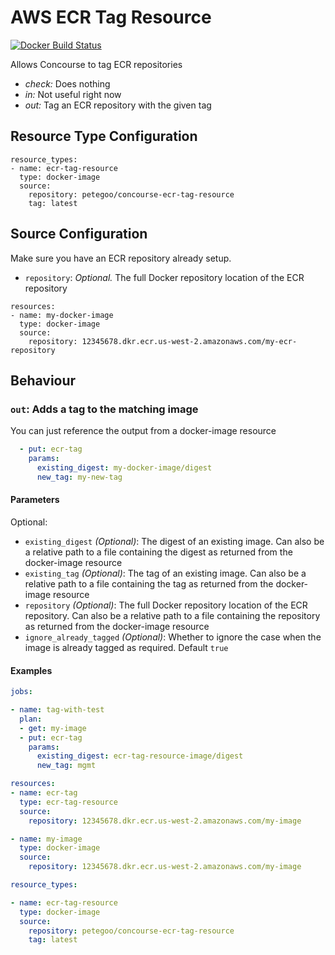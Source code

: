 # AWS ECR Tag Resource

[![Docker Build Status](https://img.shields.io/docker/build/petegoo/concourse-ecr-tag-resource.svg)](https://hub.docker.com/r/petegoo/concourse-ecr-tag-resource)

Allows Concourse to tag ECR repositories

- *check:* Does nothing
- *in:* Not useful right now
- *out:* Tag an ECR repository with the given tag

## Resource Type Configuration

```
resource_types:
- name: ecr-tag-resource
  type: docker-image
  source:
    repository: petegoo/concourse-ecr-tag-resource
    tag: latest
```

## Source Configuration
Make sure you have an ECR repository already setup.

- `repository`: _Optional._ The full Docker repository location of the ECR repository

```
resources:
- name: my-docker-image
  type: docker-image
  source:
    repository: 12345678.dkr.ecr.us-west-2.amazonaws.com/my-ecr-repository
```

## Behaviour

### `out`: Adds a tag to the matching image

You can just reference the output from a docker-image resource

```yaml
  - put: ecr-tag
    params:
      existing_digest: my-docker-image/digest
      new_tag: my-new-tag
```

#### Parameters

Optional:
- `existing_digest` _(Optional)_: The digest of an existing image. Can also be a relative path to a file containing the digest as returned from the docker-image resource
- `existing_tag` _(Optional)_: The tag of an existing image. Can also be a relative path to a file containing the tag as returned from the docker-image resource
- `repository` _(Optional)_: The full Docker repository location of the ECR repository. Can also be a relative path to a file containing the repository as returned from the docker-image resource
- `ignore_already_tagged` _(Optional)_: Whether to ignore the case when the image is already tagged as required. Default `true`

#### Examples

```yaml
jobs:

- name: tag-with-test
  plan:
  - get: my-image
  - put: ecr-tag
    params:
      existing_digest: ecr-tag-resource-image/digest
      new_tag: mgmt

resources:
- name: ecr-tag
  type: ecr-tag-resource
  source:
    repository: 12345678.dkr.ecr.us-west-2.amazonaws.com/my-image

- name: my-image
  type: docker-image
  source:
    repository: 12345678.dkr.ecr.us-west-2.amazonaws.com/my-image

resource_types:

- name: ecr-tag-resource
  type: docker-image
  source:
    repository: petegoo/concourse-ecr-tag-resource
    tag: latest

```


